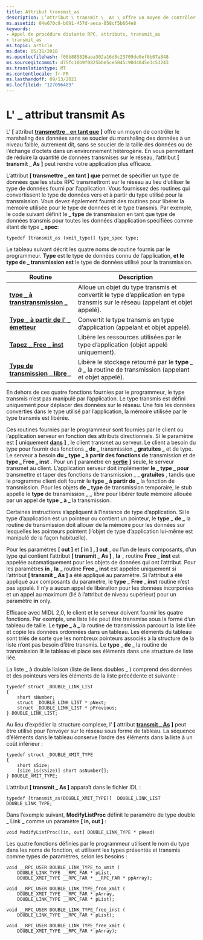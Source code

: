```yaml
---
title: Attribut transmit_as
description: L’attribut \ transmit \_ As \ offre un moyen de contrôler le marshaling des données sans se soucier du marshaling des données à un niveau bas \ 8212 ; autrement dit, sans vous soucier de la taille des données ou de l’échange d’octets dans un environnement hétérogène.
ms.assetid: 04e670c9-b091-457d-aeca-058cf5b664e8
keywords:
- Appel de procédure distante RPC, attributs, transmit_as
- transmit_as
ms.topic: article
ms.date: 05/31/2018
ms.openlocfilehash: f08b885826aea302a16d8c23709de0ef0b07a848
ms.sourcegitcommit: d75fc10b9f0825bbe5ce5045c90d4045e3c53243
ms.translationtype: MT
ms.contentlocale: fr-FR
ms.lasthandoff: 09/13/2021
ms.locfileid: "127096489"
---
```

# <a name="the-transmit_as-attribute"></a>L' \_ attribut transmit As

L' **\[** attribut [**transmettre \_ en tant que**](/windows/desktop/Midl/transmit-as) **\]** offre un moyen de contrôler le marshaling des données sans se soucier du marshaling des données à un niveau faible, autrement dit, sans se soucier de la taille des données ou de l’échange d’octets dans un environnement hétérogène. En vous permettant de réduire la quantité de données transmises sur le réseau, l’attribut **\[ transmit \_ As \]** peut rendre votre application plus efficace.

L’attribut **\[ transmettre \_ en tant \] que** permet de spécifier un type de données que les stubs RPC transmettront sur le réseau au lieu d’utiliser le type de données fourni par l’application. Vous fournissez des routines qui convertissent le type de données vers et à partir du type utilisé pour la transmission. Vous devez également fournir des routines pour libérer la mémoire utilisée pour le type de données et le type transmis. Par exemple, le code suivant définit le **\_ type** de transmission en tant que type de données transmis pour toutes les données d’application spécifiées comme étant de type **\_ spec**:

``` syntax
typedef [transmit_as (xmit_type)] type_spec type;
```

Le tableau suivant décrit les quatre noms de routine fournis par le programmeur. **Type** est le type de données connu de l’application, **et le type de \_ transmission est** le type de données utilisé pour la transmission.



| Routine                                                 | Description                                                                                                                                     |
|---------------------------------------------------------|-------------------------------------------------------------------------------------------------------------------------------------------------|
| [**type \_ à transtransmission \_**](the-type-to-xmit-function.md)     | Alloue un objet du type transmis et convertit le type d’application en type transmis sur le réseau (appelant et objet appelé). |
| [**Type \_ à partir de l' \_ émetteur**](the-type-from-xmit-function.md) | Convertit le type transmis en type d’application (appelant et objet appelé).                                                                  |
| [**Tapez \_ Free \_ inst**](the-type-free-inst-function.md) | Libère les ressources utilisées par le type d’application (objet appelé uniquement).                                                                              |
| [**Type de transmission \_ libre \_**](the-type-free-xmit-function.md) | Libère le stockage retourné par le **type** _\__ *_à \__* la routine de transmission (appelant et objet appelé).                                                      |



 

En dehors de ces quatre fonctions fournies par le programmeur, le type transmis n’est pas manipulé par l’application. Le type transmis est défini uniquement pour déplacer des données sur le réseau. Une fois les données converties dans le type utilisé par l’application, la mémoire utilisée par le type transmis est libérée.

Ces routines fournies par le programmeur sont fournies par le client ou l’application serveur en fonction des attributs directionnels. Si le paramètre est **\[** uniquement [**dans**](/windows/desktop/Midl/in) **\]** , le client transmet au serveur. Le client a besoin du type pour fournir des fonctions **\_ de \_** transmission **\_ gratuites \_** et de type. Le serveur a besoin **du \_ type \_ à partir des fonctions de** transmission et de **type \_ Free \_ inst** . Pour un **\[** paramètre en [**sortie**](/windows/desktop/Midl/out-idl) **\]** seule, le serveur transmet au client. L’application serveur doit implémenter **le \_ type \_ pour** transmettre et taper des fonctions de transmission **\_ \_ gratuites** , tandis que le programme client doit fournir le **type \_ à partir de \_** la fonction de transmission. Pour les objets **de \_ type** de transmission temporaire, le stub appelle le **type** de transmission _\__ *_\_ libre_* pour libérer toute mémoire allouée par un appel de **type \_ à \_** la transmission.

Certaines instructions s’appliquent à l’instance de type d’application. Si le type d’application est un pointeur ou contient un pointeur, le **type** \_ **de \_** la routine de transmission doit allouer de la mémoire pour les données sur lesquelles les pointeurs pointent (l’objet de type d’application lui-même est manipulé de la façon habituelle).

Pour les paramètres **\[ out \]** et **\[ in \] , \] out** , ou l’un de leurs composants, d’un type qui contient l’attribut **\[ transmit \_ As \]** , **la** \_ routine **Free \_ inst** est appelée automatiquement pour les objets de données qui ont l’attribut. Pour les paramètres **in** , **la** \_ routine **Free \_ inst** est appelée uniquement si l’attribut **\[ transmit \_ As \]** a été appliqué au paramètre. Si l’attribut a été appliqué aux composants du paramètre, le **type** \_ **Free \_ inst** routine n’est pas appelé. Il n’y a aucun appel de libération pour les données incorporées et un appel au maximum (lié à l’attribut de niveau supérieur) pour un paramètre **in** only.

Efficace avec MIDL 2,0, le client et le serveur doivent fournir les quatre fonctions. Par exemple, une liste liée peut être transmise sous la forme d’un tableau de taille. Le **type \_ à \_** la routine de transmission parcourt la liste liée et copie les données ordonnées dans un tableau. Les éléments du tableau sont triés de sorte que les nombreux pointeurs associés à la structure de la liste n’ont pas besoin d’être transmis. Le **type \_ de \_** la routine de transmission lit le tableau et place ses éléments dans une structure de liste liée.

La liste \_ à double liaison (liste de liens doubles \_ ) comprend des données et des pointeurs vers les éléments de la liste précédente et suivante :

``` syntax
typedef struct _DOUBLE_LINK_LIST 
{
    short sNumber;
    struct _DOUBLE_LINK_LIST * pNext;
    struct _DOUBLE_LINK_LIST * pPrevious;
} DOUBLE_LINK_LIST;
```

Au lieu d’expédier la structure complexe, l' **\[** attribut [**transmit \_ As**](/windows/desktop/Midl/transmit-as) **\]** peut être utilisé pour l’envoyer sur le réseau sous forme de tableau. La séquence d’éléments dans le tableau conserve l’ordre des éléments dans la liste à un coût inférieur :

``` syntax
typedef struct _DOUBLE_XMIT_TYPE 
{
    short sSize;
    [size_is(sSize)] short asNumber[];
} DOUBLE_XMIT_TYPE;
```

L’attribut **\[ transmit \_ As \]** apparaît dans le fichier IDL :

``` syntax
typedef [transmit_as(DOUBLE_XMIT_TYPE)]  DOUBLE_LINK_LIST DOUBLE_LINK_TYPE;
```

Dans l’exemple suivant, **ModifyListProc** définit le paramètre de type double \_ Link \_ comme un paramètre **\[ in, out \]** :

``` syntax
void ModifyListProc([in, out] DOUBLE_LINK_TYPE * pHead)
```

Les quatre fonctions définies par le programmeur utilisent le nom du type dans les noms de fonction, et utilisent les types présentés et transmis comme types de paramètres, selon les besoins :

``` syntax
void __RPC_USER DOUBLE_LINK_TYPE_to_xmit ( 
    DOUBLE_LINK_TYPE __RPC_FAR * pList, 
    DOUBLE_XMIT_TYPE __RPC_FAR * __RPC_FAR * ppArray);

void __RPC_USER DOUBLE_LINK_TYPE_from_xmit ( 
    DOUBLE_XMIT_TYPE __RPC_FAR * pArray,
    DOUBLE_LINK_TYPE __RPC_FAR * pList);

void __RPC_USER DOUBLE_LINK_TYPE_free_inst ( 
    DOUBLE_LINK_TYPE __RPC_FAR * pList);

void __RPC_USER DOUBLE_LINK_TYPE_free_xmit ( 
    DOUBLE_XMIT_TYPE __RPC_FAR * pArray);
```

 

 